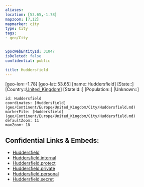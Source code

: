 ```yaml
---
aliases: 
location: [53.65,-1.78]
mapzoom: [7,12] 
mapmarker: city 
type: City
tags:
- geo/City


SpocWebEntityId: 31047
isDeleted: false
confidential: public

title: Huddersfield
---
```

[geo-lon::-1.78]
[geo-lat::53.65]
[name::Huddersfield]
[State::]
[Country::[United_Kingdom](geo/Continent/Europe/United_Kingdom.md)]
[StateId::]
[Population::]
[Unknown::]


```leaflet
id: Huddersfield
coordinates: [Huddersfield](geo/Continent/Europe/United_Kingdom/City/Huddersfield.md)
markerFile: [Huddersfield](geo/Continent/Europe/United_Kingdom/City/Huddersfield.md)
defaultZoom: 11 
maxZoom: 18
```


## Confidential Links & Embeds: 
- [Huddersfield](../../../../../../_public/geo/Continent/Europe/United_Kingdom/City/Huddersfield.md) 
- [Huddersfield.internal](../../../../../../_internal/geo/Continent/Europe/United_Kingdom/City/Huddersfield.internal.md) 
- [Huddersfield.protect](../../../../../../_protect/geo/Continent/Europe/United_Kingdom/City/Huddersfield.protect.md) 
- [Huddersfield.private](../../../../../../_private/geo/Continent/Europe/United_Kingdom/City/Huddersfield.private.md) 
- [Huddersfield.personal](../../../../../../_personal/geo/Continent/Europe/United_Kingdom/City/Huddersfield.personal.md) 
- [Huddersfield.secret](../../../../../../_secret/geo/Continent/Europe/United_Kingdom/City/Huddersfield.secret.md) 
